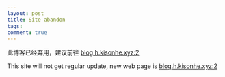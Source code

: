 ```yaml
---
layout: post
title: Site abandon
tags: 
comment: true
---
```


此博客已经弃用，建议前往 [blog.h.kisonhe.xyz:2](https://blog.h.kisonhe.xyz:2) 

This site will not get regular update, new web page is [blog.h.kisonhe.xyz:2](https://blog.h.kisonhe.xyz:2)